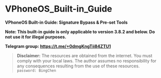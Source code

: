 # VPhoneOS_Built-in_Guide
**VPhoneOS Built-in Guide: Signature Bypass & Pre-set Tools**

**Note: This built-in guide is only applicable to version 3.8.2 and below. Do not use it for illegal purposes.**

**Telegram group: https://t.me/+0dmgKngTii84ZTU1**
> **Disclaimer:** The resources are obtained from the internet. You must comply with your local laws. The author assumes no responsibility for any consequences resulting from the use of these resources.
`password: BingChen`
